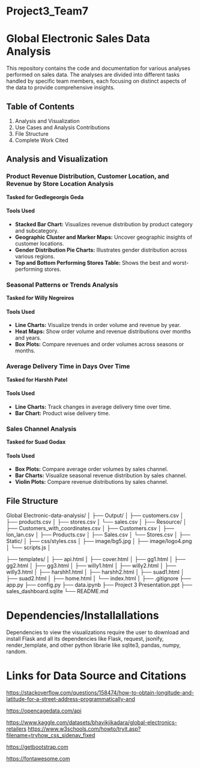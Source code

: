 # Project3_Team7

# Global Electronic Sales Data Analysis

This repository contains the code and documentation for various analyses performed on sales data. The analyses are divided into different tasks handled by specific team members, each focusing on distinct aspects of the data to provide comprehensive insights.

## Table of Contents

1. Analysis and Visualization
2. Use Cases and Analysis Contributions
3. File Structure
4. Complete Work Cited

## Analysis and Visualization

### Product Revenue Distribution, Customer Location, and Revenue by Store Location Analysis

**Tasked for Gedlegeorgis Geda**

#### Tools Used

* **Stacked Bar Chart:** Visualizes revenue distribution by product category and subcategory.
* **Geographic Cluster and Marker Maps:** Uncover geographic insights of customer locations.
* **Gender Distribution Pie Charts:** Illustrates gender distribution across various regions.
* **Top and Bottom Performing Stores Table:** Shows the best and worst-performing stores.

### Seasonal Patterns or Trends Analysis

**Tasked for Willy Negreiros**

#### Tools Used

* **Line Charts:** Visualize trends in order volume and revenue by year.
* **Heat Maps:** Show order volume and revenue distributions over months and years.
* **Box Plots:** Compare revenues and order volumes across seasons or months.

### Average Delivery Time in Days Over Time

**Tasked for Harshh Patel**

#### Tools Used

* **Line Charts:** Track changes in average delivery time over time.
* **Bar Chart:** Product wise delivery time.

### Sales Channel Analysis

**Tasked for Suad Godax**

#### Tools Used

* **Box Plots:** Compare average order volumes by sales channel.
* **Bar Charts:** Visualize seasonal revenue distribution by sales channel.
* **Violin Plots:** Compare revenue distributions by sales channel.

## File Structure

Global Electronic-data-analysis/
│
├── Output/
│   ├── customers.csv
│   ├── products.csv
│   ├── stores.csv
│   └── sales.csv
│
├── Resource/
│   ├── Customers_with_coordinates.csv
│   ├── Customers.csv
│   ├── lon_lan.csv
│   ├── Products.csv
│   ├── Sales.csv
│   └── Stores.csv
│
├── Static/
│   ├── css/styles.css
│   ├── image/bg5.jpg
│   ├── image/logo4.png
│   └── scripts.js
│

├── templates/
│   ├── api.html
│   ├── cover.html
│   ├── gg1.html
│   ├── gg2.html
│   ├── gg3.html
│   ├── willy1.html
│   ├── willy2.html
│   ├── willy3.html
│   ├── harshh1.html
│   ├── harshh2.html
│   ├── suad1.html
│   ├── suad2.html
│   ├── home.html
│   └── index.html
│
├── .gitignore
├── app.py
├── config.py
├── data.ipynb
├── Project 3 Presentation.ppt
├── sales_dashboard.sqlite
└── README.md

# Dependencies/Installallations

Dependencies to view the visualizations require the user to download and install Flask and all its dependencies like Flask, request, jsonify, render_template, and other python librarie like sqlite3, pandas, numpy, random.

# Links for Data Source and Citations

https://stackoverflow.com/questions/158474/how-to-obtain-longitude-and-latitude-for-a-street-address-programmatically-and

https://opencagedata.com/api

https://www.kaggle.com/datasets/bhavikjikadara/global-electronics-retailers
https://www.w3schools.com/howto/tryit.asp?filename=tryhow_css_sidenav_fixed

https://getbootstrap.com

https://fontawesome.com
